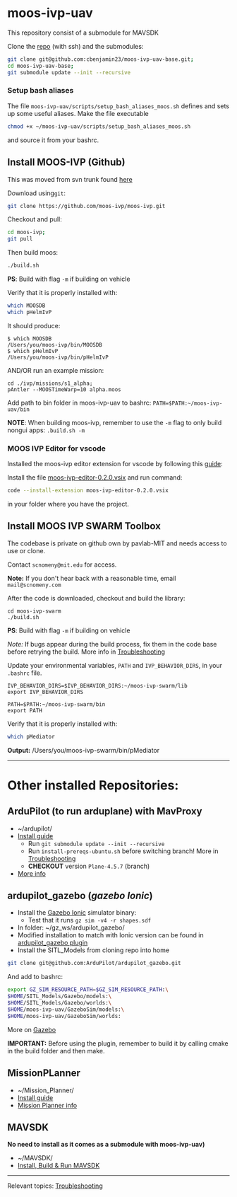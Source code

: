
# moos-ivp-uav


This repository consist of a submodule for MAVSDK 


Clone the [repo](https://github.com/cbenjamin23/moos-ivp-uav-base.git) (with ssh) and the submodules:

```bash
git clone git@github.com:cbenjamin23/moos-ivp-uav-base.git;
cd moos-ivp-uav-base;
git submodule update --init --recursive
```


### Setup bash aliases

The file `moos-ivp-uav/scripts/setup_bash_aliases_moos.sh` defines and sets up some useful aliases. 
Make the file executable

```bash
chmod +x ~/moos-ivp-uav/scripts/setup_bash_aliases_moos.sh
```

and source it from your bashrc. 

## Install MOOS-IVP (Github)

This was moved from svn trunk found [here](https://oceanai.mit.edu/ivpman/pmwiki/pmwiki.php?n=Lab.ClassSetup#sec_course_software)


Download using`git`:

```bash
git clone https://github.com/moos-ivp/moos-ivp.git
```

Checkout and pull:

```bash
cd moos-ivp;
git pull
```


Then build moos:

```bash
./build.sh 
```
**PS**: Build with flag `-m` if building on vehicle

Verify that it is properly installed with:

```bash
which MOOSDB
which pHelmIvP 
```

It should produce:

	$ which MOOSDB
	/Users/you/moos-ivp/bin/MOOSDB
	$ which pHelmIvP 
	/Users/you/moos-ivp/bin/pHelmIvP

AND/OR run an example mission:
```
cd ./ivp/missions/s1_alpha;
pAntler --MOOSTimeWarp=10 alpha.moos
```

Add path to bin folder in moos-ivp-uav to bashrc: `PATH=$PATH:~/moos-ivp-uav/bin`

**NOTE**: When building moos-ivp, remember to use the `-m` flag to only build nongui apps: `.build.sh -m`


### MOOS IVP Editor for vscode
Installed the moos-ivp editor extension for vscode by following this [guide](https://msis.github.io/2680notes/editors/vscode/10%20-%20Setting%20things%20up/#install-recommended-extensions):

Install the file [moos-ivp-editor-0.2.0.vsix](https://github.com/msis/2680notes/blob/main/pages/editors/moos-ivp-editor-0.2.0.vsix) and run command:

```bash 
code --install-extension moos-ivp-editor-0.2.0.vsix
```

in your folder where you have the project.


## Install MOOS IVP SWARM Toolbox


The codebase is private on github own by pavlab-MIT and needs access to use or clone.

Contact `scnomeny@mit.edu` for access.

**Note:** If you don't hear back with a reasonable time, email `mail@scnomeny.com`

After the code is downloaded, checkout and build the library:
```shell
cd moos-ivp-swarm
./build.sh
```
**PS**: Build with flag `-m` if building on vehicle

*Note:* If bugs appear during the build process, fix them in the code base before retrying the build. More info in [Troubleshooting](Troubleshooting.md)

Update your environmental variables, `PATH` and `IVP_BEHAVIOR_DIRS`, in your `.bashrc` file.
```shell
IVP_BEHAVIOR_DIRS=$IVP_BEHAVIOR_DIRS:~/moos-ivp-swarm/lib
export IVP_BEHAVIOR_DIRS

PATH=$PATH:~/moos-ivp-swarm/bin
export PATH
```


Verify that it is properly installed with:

```bash
which pMediator
```

**Output:** /Users/you/moos-ivp-swarm/bin/pMediator


---




# Other installed Repositories:

## ArduPilot (to run arduplane) with MavProxy
- ~/ardupilot/
- [Install guide](https://ardupilot.org/dev/docs/building-setup-linux.html#building-setup-linux)
	- Run `git submodule update --init --recursive`
	- Run `install-prereqs-ubuntu.sh` before switching branch! More in [Troubleshooting](Troubleshooting.md)
	- **CHECKOUT** version `Plane-4.5.7` (branch)
- [More info](ArduPilot%20&%20MavProx.md)
## ardupilot_gazebo (*gazebo Ionic*)
- Install the [Gazebo Ionic](https://gazebosim.org/docs/ionic/install_ubuntu/) simulator binary:
	- Test that it runs `gz sim -v4 -r shapes.sdf`
- In folder: ~/gz_ws/ardupilot_gazebo/
- Modified installation to match with Ionic version can be found in [ardupilot_gazebo plugin](ardupilot_gazebo%20plugin.md)
- Install the SITL_Models from cloning repo into home
```bash 
git clone git@github.com:ArduPilot/ardupilot_gazebo.git
```
And add to bashrc:
```bash
export GZ_SIM_RESOURCE_PATH=$GZ_SIM_RESOURCE_PATH:\
$HOME/SITL_Models/Gazebo/models:\
$HOME/SITL_Models/Gazebo/worlds:\
$HOME/moos-ivp-uav/GazeboSim/models:\
$HOME/moos-ivp-uav/GazeboSim/worlds:
```
More on [Gazebo](Gazebo.md)


**IMPORTANT:** Before using the plugin, remember to build it by calling cmake in the build folder and then make. 

## MissionPLanner
- ~/Mission_Planner/
- [Install guide](https://ardupilot.org/planner/docs/mission-planner-installation.html)
- [Mission Planner info](Mission%20Planner%20info.md)
## MAVSDK 

**No need to install as it comes as a submodule with moos-ivp-uav)**
- ~/MAVSDK/
- [Install, Build & Run MAVSDK](Install,%20Build%20&%20Run%20MAVSDK.md)



---
Relevant topics: [Troubleshooting](Troubleshooting.md)

